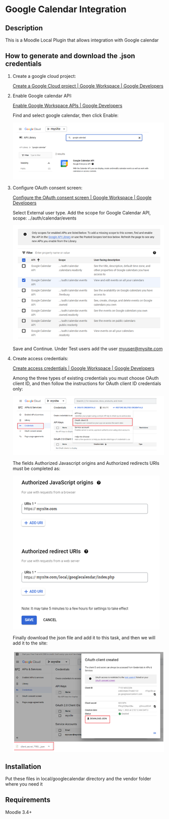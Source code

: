 # Google Calendar Integration

## Description
This is a Moodle Local Plugin that allows integration with Google calendar

## How to generate and download the .json credentials

1. Create a google cloud project:

    [Create a Google Cloud project  |  Google Workspace  |  Google Developers](https://developers.google.com/workspace/guides/create-project)

2. Enable Google calendar API:

    [Enable Google Workspace APIs  |  Google Developers](https://developers.google.com/workspace/guides/enable-apis)

    Find and select google calendar, then click Enable:

    ![Enable](pix/img1.png)

3. Configure OAuth consent screen:

    [Configure the OAuth consent screen  |  Google Workspace  |  Google Developers](https://developers.google.com/workspace/guides/configure-oauth-consent)

    Select External user type.
    Add the scope for Google Calendar API, scope: ../auth/calendar/events

    ![Scope](pix/img2.png)

    Save and Continue.
    Under Test users add the user myuser@mysite.com

4. Create access credentials:

    [Create access credentials  |  Google Workspace  |  Google Developers](https://developers.google.com/workspace/guides/create-credentials)

    Among the three types of existing credentials you must choose OAuth client ID, and then follow the instructions for OAuth client ID credentials only:

    ![OAuth](pix/img3.png)

    The fields Authorized Javascript origins and Authorized redirects URIs must be completed as:

    ![URIs](pix/img4.png)

    Finally download the json file and add it to this task, and then we will add it to the site:

    ![JSON](pix/img5.png)

## Installation
Put these files in local/googlecalendar directory and the vendor folder where you need it

## Requirements
Moodle 3.4+